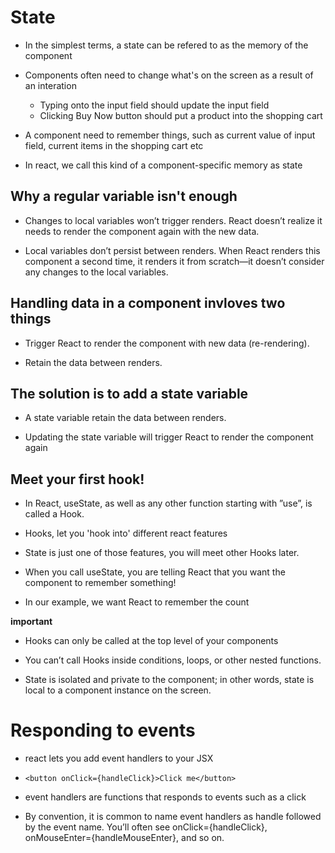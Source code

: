 # State

- In the simplest terms, a state can be refered to as the memory of the component

- Components often need to change what's on the screen as a result of an interation

  - Typing onto the input field should update the input field
  - Clicking Buy Now button should put a product into the shopping cart

- A component need to remember things, such as current value of input field, current items in the shopping cart etc

- In react, we call this kind of a component-specific memory as state

## Why a regular variable isn't enough

- Changes to local variables won’t trigger renders. React doesn’t realize it needs to render the component again with the new data.

- Local variables don’t persist between renders. When React renders this component a second time, it renders it from scratch—it doesn’t consider any changes to the local variables.

## Handling data in a component invloves two things

- Trigger React to render the component with new data (re-rendering).

- Retain the data between renders.

## The solution is to add a state variable

- A state variable retain the data between renders.

- Updating the state variable will trigger React to render the component again

## Meet your first hook!

- In React, useState, as well as any other function starting with ”use”, is called a Hook.

- Hooks, let you 'hook into' different react features

- State is just one of those features, you will meet other Hooks later.

- When you call useState, you are telling React that you want the component to remember something!

- In our example, we want React to remember the count

**important**

- Hooks can only be called at the top level of your components

- You can’t call Hooks inside conditions, loops, or other nested functions.

- State is isolated and private to the component; in other words, state is local to a component instance on the screen.

# Responding to events

- react lets you add event handlers to your JSX
 -  `<button onClick={handleClick}>Click me</button>`

- event handlers are functions that responds to events such as a click

- By convention, it is common to name event handlers as handle followed by the event name. You’ll often see onClick={handleClick}, onMouseEnter={handleMouseEnter}, and so on.